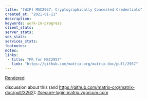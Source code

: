 ```yaml
---
title: "[WIP] MSC2957: Cryptographically Concealed Credentials"
created_at: "2021-01-11"
description:
keywords: work-in-progress
client_stats:
server_stats:
sdk_stats:
services_stats:
footnotes:
notes:
links:
 - title: "PR for MSC2957"
   link: "https://github.com/matrix-org/matrix-doc/pull/2957"
---
```

[Rendered](https://github.com/uhoreg/matrix-doc/blob/msc-cryptographic-logins/proposals/2957-cryptographically-concealed-credentials.md)

discussion about this (and https://github.com/matrix-org/matrix-doc/pull/3262): [#secure-login:matrix.vgorcum.com](https://matrix.to/#/#secure-login:matrix.vgorcum.com)
